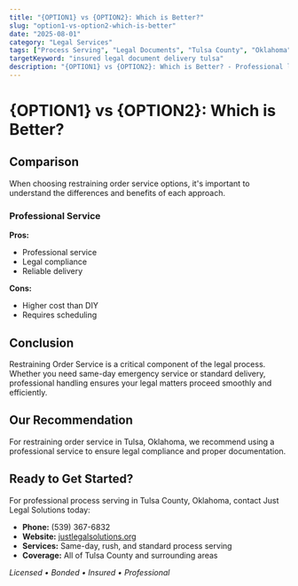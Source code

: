 ```yaml
---
title: "{OPTION1} vs {OPTION2}: Which is Better?"
slug: "option1-vs-option2-which-is-better"
date: "2025-08-01"
category: "Legal Services"
tags: ["Process Serving", "Legal Documents", "Tulsa County", "Oklahoma"]
targetKeyword: "insured legal document delivery tulsa"
description: "{OPTION1} vs {OPTION2}: Which is Better? - Professional legal document delivery services in Tulsa County, Oklahoma. Licensed, bonded, and insured process servers."
---
```


# {OPTION1} vs {OPTION2}: Which is Better?

## Comparison

When choosing restraining order service options, it's important to understand the differences and benefits of each approach.

### Professional Service
**Pros:**
- Professional service
- Legal compliance
- Reliable delivery

**Cons:**
- Higher cost than DIY
- Requires scheduling

## Conclusion

Restraining Order Service is a critical component of the legal process. Whether you need same-day emergency service or standard delivery, professional handling ensures your legal matters proceed smoothly and efficiently.

## Our Recommendation

For restraining order service in Tulsa, Oklahoma, we recommend using a professional service to ensure legal compliance and proper documentation.

## Ready to Get Started?

For professional process serving in Tulsa County, Oklahoma, contact Just Legal Solutions today:

- **Phone:** (539) 367-6832
- **Website:** [justlegalsolutions.org](https://justlegalsolutions.org)
- **Services:** Same-day, rush, and standard process serving
- **Coverage:** All of Tulsa County and surrounding areas

*Licensed • Bonded • Insured • Professional*